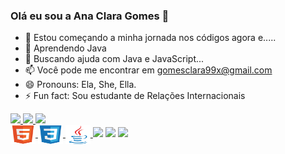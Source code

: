 ### Olá eu sou a Ana Clara Gomes 👋

- 🔭 Estou começando a minha jornada nos códigos agora e.....
- 🌱 Aprendendo Java
- 🤔 Buscando ajuda com Java e JavaScript...
- 📫 Você pode me encontrar em gomesclara99x@gmail.com
- 😄 Pronouns: Ela, She, Ella.
- ⚡ Fun fact: Sou estudante de Relações Internacionais
<div>
  <a href="https://github.com/claragomz">
  <img height="180em" src="https://github-readme-stats.vercel.app/api?username=claragomz&show_icons=true&theme=dracula&include_all_commits=true&count_private=true"/>
  <img height="180em" src="https://github-readme-stats.vercel.app/api/top-langs/?username=claragomz&layout=compact&langs_count=16&theme=dracula"/>
  <img height="180em" src="https://github-readme-stats.vercel.app/api/top-langs/?username=claragomz&layout=compact&langs_count=7&theme=dracula"/>
</div>
 <img align="center" alt="Rafa-HTML" height="30" width="40" src="https://raw.githubusercontent.com/devicons/devicon/master/icons/html5/html5-original.svg">
  <img align="center" alt="Rafa-CSS" height="30" width="40" src="https://raw.githubusercontent.com/devicons/devicon/master/icons/css3/css3-original.svg">
  <img align="center" alt="Rafa-Java" height="30" width="40" src="https://raw.githubusercontent.com/devicons/devicon/master/icons/java/java-original.svg">
</div>
<a href="https://instagram.com/claragomz" target="_blank"><img src="https://img.shields.io/badge/-Instagram-%23E4405F?style=for-the-badge&logo=instagram&logoColor=white" target="_blank"></a>
  <a href = "mailto:gomesclara99x@gmail.com"><img src="https://img.shields.io/badge/-Gmail-%23333?style=for-the-badge&logo=gmail&logoColor=white" target="_blank"></a>
  <a href="https://www.linkedin.com/in/anaclaragomes2/" target="_blank"><img src="https://img.shields.io/badge/-LinkedIn-%230077B5?style=for-the-badge&logo=linkedin&logoColor=white" target="_blank"></a>
